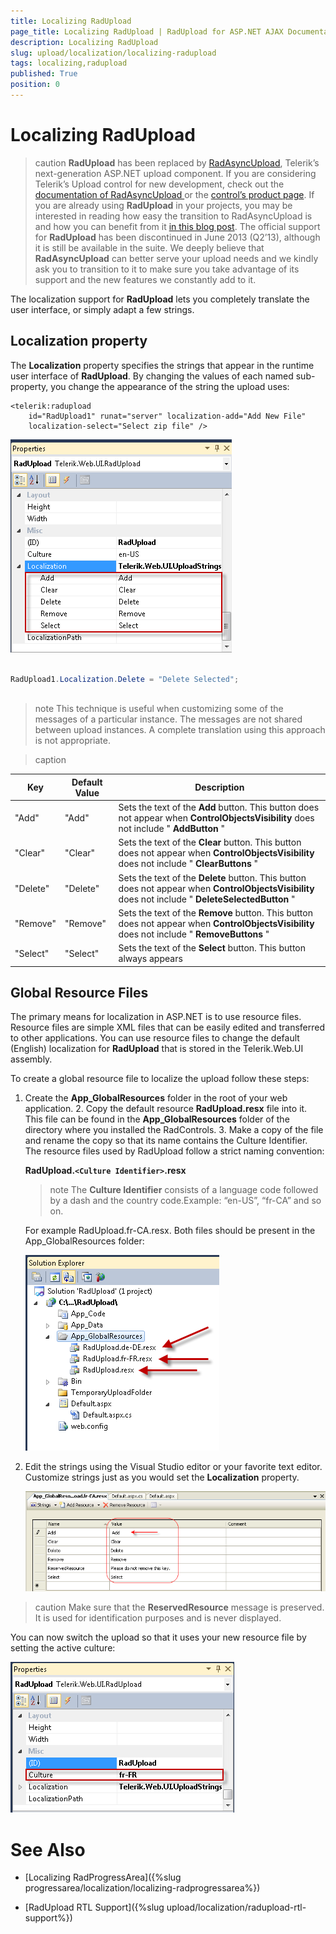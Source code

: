 ```yaml
---
title: Localizing RadUpload
page_title: Localizing RadUpload | RadUpload for ASP.NET AJAX Documentation
description: Localizing RadUpload
slug: upload/localization/localizing-radupload
tags: localizing,radupload
published: True
position: 0
---
```


# Localizing RadUpload



>caution  **RadUpload** has been replaced by [RadAsyncUpload](http://demos.telerik.com/aspnet-ajax/asyncupload/examples/overview/defaultcs.aspx), Telerik’s next-generation ASP.NET upload component. If you are considering Telerik’s Upload control for new development, check out the [documentation of RadAsyncUpload ](http://www.telerik.com/help/aspnet-ajax/asyncupload-overview.html) or the [control’s product page](http://www.telerik.com/products/aspnet-ajax/asyncupload.aspx). If you are already using **RadUpload** in your projects, you may be interested in reading how easy the transition to RadAsyncUpload is and how you can benefit from it [in this blog post](http://blogs.telerik.com/blogs/12-12-05/the-case-of-telerik-s-new-old-asp.net-ajax-upload-control-radasyncupload). The official support for **RadUpload** has been discontinued in June 2013 (Q2’13), although it is still be available in the suite. We deeply believe that **RadAsyncUpload** can better serve your upload needs and we kindly ask you to transition to it to make sure you take advantage of its support and the new features we constantly add to it.
>


The localization support for **RadUpload** lets you completely translate the user interface, or simply adapt a few strings.

## Localization property

The **Localization** property specifies the strings that appear in the runtime user interface of **RadUpload**. By changing the values of each named sub-property, you change the appearance of the string the upload uses:

````ASPNET
<telerik:radupload 
    id="RadUpload1" runat="server" localization-add="Add New File"
    localization-select="Select zip file" />
````



![Properties](images/upload_localization_properties.png)



````C#
	     
RadUpload1.Localization.Delete = "Delete Selected";
				
````





>note This technique is useful when customizing some of the messages of a particular instance. The messages are not shared between upload instances. A complete translation using this approach is not appropriate.
>





>caption  

| Key | Default Value | Description |
| ------ | ------ | ------ |
|"Add"|"Add"|Sets the text of the **Add** button. This button does not appear when **ControlObjectsVisibility** does not include " **AddButton** "|
|"Clear"|"Clear"|Sets the text of the **Clear** button. This button does not appear when **ControlObjectsVisibility** does not include " **ClearButtons** "|
|"Delete"|"Delete"|Sets the text of the **Delete** button. This button does not appear when **ControlObjectsVisibility** does not include " **DeleteSelectedButton** "|
|"Remove"|"Remove"|Sets the text of the **Remove** button. This button does not appear when **ControlObjectsVisibility** does not include " **RemoveButtons** "|
|"Select"|"Select"|Sets the text of the **Select** button. This button always appears|



## Global Resource Files

The primary means for localization in ASP.NET is to use resource files. Resource files are simple XML files that can be easily edited and transferred to other applications. You can use resource files to change the default (English) localization for **RadUpload** that is stored in the Telerik.Web.UI assembly.

To create a global resource file to localize the upload follow these steps:

1. Create the **App_GlobalResources** folder in the root of your web application. 2. Copy the default resource **RadUpload.resx** file into it. This file can be found in the **App_GlobalResources** folder of the directory where you installed the RadControls. 3. Make a copy of the file and rename the copy so that its name contains the Culture Identifier. The resource files used by RadUpload follow a strict naming convention:

	**RadUpload.`<Culture Identifier>`.resx**

	>note The **Culture Identifier** consists of a language code followed by a dash and the country code.Example: “en-US”, “fr-CA” and so on.
	>


	For example RadUpload.fr-CA.resx. Both files should be present in the App_GlobalResources folder:

	![Localization App Folder](images/upload_localization_appfolder.png)

2. Edit the strings using the Visual Studio editor or your favorite text editor. Customize strings just as you would set the **Localization** property.

	![Edit Resources](images/upload_localization_editresourcefile.png)

>caution Make sure that the **ReservedResource** message is preserved. It is used for identification purposes and is never displayed.
>


You can now switch the upload so that it uses your new resource file by setting the active culture:

![Localization Choose Culture](images/upload_localization_culture.png)

# See Also

* [Localizing RadProgressArea]({%slug progressarea/localization/localizing-radprogressarea%})

* [RadUpload RTL Support]({%slug upload/localization/radupload-rtl-support%})
